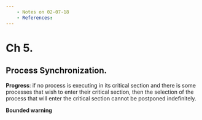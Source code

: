 ```yaml
---
    - Notes on 02-07-18
    - References:
---
```

# Ch 5.
## Process Synchronization.

**Progress**: if no process is executing in its critical section and there is some processes that wish to enter their critical section, then the selection of the process that will enter the critical section cannot be postponed indefinitely.

**Bounded warning**
